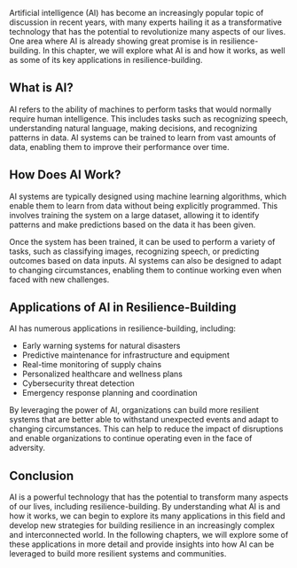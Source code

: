 
Artificial intelligence (AI) has become an increasingly popular topic of discussion in recent years, with many experts hailing it as a transformative technology that has the potential to revolutionize many aspects of our lives. One area where AI is already showing great promise is in resilience-building. In this chapter, we will explore what AI is and how it works, as well as some of its key applications in resilience-building.

What is AI?
-----------

AI refers to the ability of machines to perform tasks that would normally require human intelligence. This includes tasks such as recognizing speech, understanding natural language, making decisions, and recognizing patterns in data. AI systems can be trained to learn from vast amounts of data, enabling them to improve their performance over time.

How Does AI Work?
-----------------

AI systems are typically designed using machine learning algorithms, which enable them to learn from data without being explicitly programmed. This involves training the system on a large dataset, allowing it to identify patterns and make predictions based on the data it has been given.

Once the system has been trained, it can be used to perform a variety of tasks, such as classifying images, recognizing speech, or predicting outcomes based on data inputs. AI systems can also be designed to adapt to changing circumstances, enabling them to continue working even when faced with new challenges.

Applications of AI in Resilience-Building
-----------------------------------------

AI has numerous applications in resilience-building, including:

* Early warning systems for natural disasters
* Predictive maintenance for infrastructure and equipment
* Real-time monitoring of supply chains
* Personalized healthcare and wellness plans
* Cybersecurity threat detection
* Emergency response planning and coordination

By leveraging the power of AI, organizations can build more resilient systems that are better able to withstand unexpected events and adapt to changing circumstances. This can help to reduce the impact of disruptions and enable organizations to continue operating even in the face of adversity.

Conclusion
----------

AI is a powerful technology that has the potential to transform many aspects of our lives, including resilience-building. By understanding what AI is and how it works, we can begin to explore its many applications in this field and develop new strategies for building resilience in an increasingly complex and interconnected world. In the following chapters, we will explore some of these applications in more detail and provide insights into how AI can be leveraged to build more resilient systems and communities.
